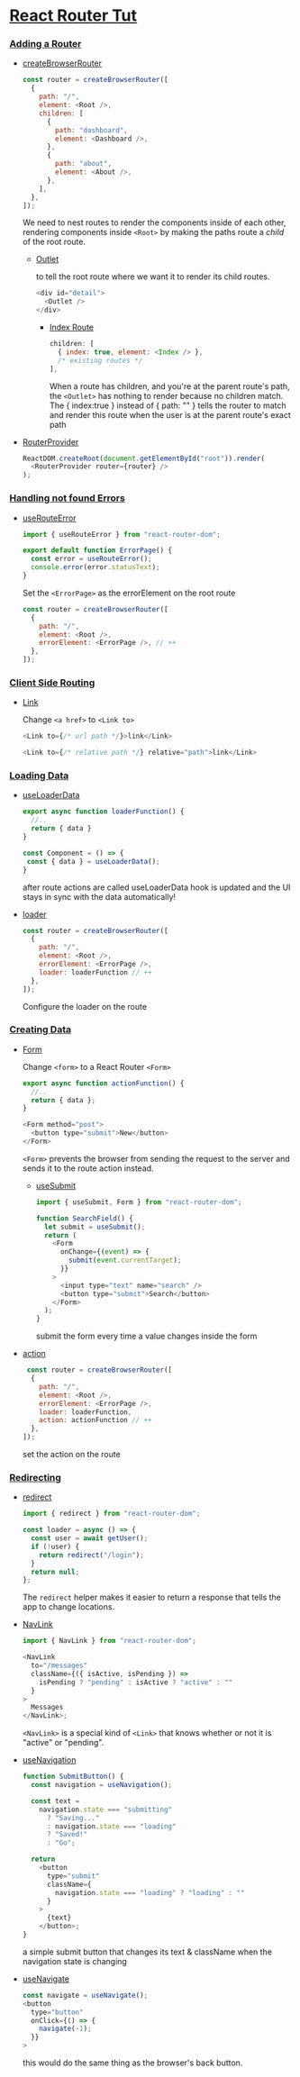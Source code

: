 # [React Router Tut](https://reactrouter.com/en/main/start/tutorial)

### [Adding a Router](https://reactrouter.com/en/main/start/tutorial#adding-a-router)
- [createBrowserRouter](https://reactrouter.com/en/main/routers/create-browser-router)
  
  ```js
  const router = createBrowserRouter([
    {
      path: "/",
      element: <Root />,
      children: [
        {
          path: "dashboard",
          element: <Dashboard />,
        },
        {
          path: "about",
          element: <About />,
        },
      ],
    },
  ]);
  ```
  We need to nest routes to render the components inside of each other, rendering components inside `<Root>` by making the paths route a _child_ of the root route.
  - [Outlet](https://reactrouter.com/en/main/components/outlet)

    to tell the root route where we want it to render its child routes.

    ```js
    <div id="detail">
      <Outlet />
    </div>
    ```
    - [Index Route](https://reactrouter.com/en/main/start/tutorial#index-routes)
      ```js
      children: [
        { index: true, element: <Index /> },
        /* existing routes */
      ],
      ```

      When a route has children, and you're at the parent route's path, the `<Outlet>` has nothing to render because no children match.
      The { index:true } instead of { path: "" } tells the router to match and render this route when the user is at the parent route's exact path
  
- [RouterProvider](https://reactrouter.com/en/main/routers/router-provider)
  ```js
  ReactDOM.createRoot(document.getElementById("root")).render(
    <RouterProvider router={router} />
  );
  ```
### [Handling not found Errors](https://reactrouter.com/en/main/start/tutorial#handling-not-found-errors)
- [useRouteError](https://reactrouter.com/en/main/hooks/use-route-error)
  
  ```js
  import { useRouteError } from "react-router-dom";

  export default function ErrorPage() {
    const error = useRouteError();
    console.error(error.statusText);
  }
  ```
  Set the `<ErrorPage>` as the errorElement on the root route
  ```js
  const router = createBrowserRouter([
    {
      path: "/",
      element: <Root />,
      errorElement: <ErrorPage />, // ++
    },
  ]);
  ```
### [Client Side Routing](https://reactrouter.com/en/main/start/tutorial#client-side-routing)

- [Link](https://reactrouter.com/en/main/components/link)

  Change `<a href>` to `<Link to>`
    
    ```js
    <Link to={/* url path */}>link</Link>

    <Link to={/* relative path */} relative="path">link</Link>
    ```
### [Loading Data](https://reactrouter.com/en/main/start/tutorial#loading-data)
- [useLoaderData](https://reactrouter.com/en/main/hooks/use-loader-data)
  
  ```js
  export async function loaderFunction() {
    //..
    return { data }
  }
  
  const Component = () => {
   const { data } = useLoaderData();
  }
  ```

  after route actions are called useLoaderData hook is updated and the UI stays in sync with the data automatically!

- [loader](https://reactrouter.com/en/main/route/loader)

  ```js
  const router = createBrowserRouter([
    {
      path: "/",
      element: <Root />,
      errorElement: <ErrorPage />,
      loader: loaderFunction // ++
    },
  ]);
  ```

  Configure the loader on the route

### [Creating Data](https://reactrouter.com/en/main/start/tutorial#creating-contacts)

- [Form](https://reactrouter.com/en/main/components/form)

  Change `<form>` to a React Router `<Form>`

  ```js
  export async function actionFunction() {
    //..
    return { data };
  }
  
  <Form method="post">
    <button type="submit">New</button>
  </Form>
  ```

  `<Form>` prevents the browser from sending the request to the server and sends it to the route action instead.

  - [useSubmit](https://reactrouter.com/en/main/hooks/use-submit)

    ```js
    import { useSubmit, Form } from "react-router-dom";

    function SearchField() {
      let submit = useSubmit();
      return (
        <Form
          onChange={(event) => {
            submit(event.currentTarget);
          }}
        >
          <input type="text" name="search" />
          <button type="submit">Search</button>
        </Form>
      );
    }
    ```

    submit the form every time a value changes inside the form
  
- [action](https://reactrouter.com/en/main/route/action)

  ```js
   const router = createBrowserRouter([
    {
      path: "/",
      element: <Root />,
      errorElement: <ErrorPage />,
      loader: loaderFunction,
      action: actionFunction // ++
    },
  ]);
  ```

  set the action on the route

### [Redirecting](https://reactrouter.com/en/main/start/tutorial#redirecting-new-records-to-the-edit-page)
- [redirect](https://reactrouter.com/en/main/fetch/redirect)
  ```js
  import { redirect } from "react-router-dom";

  const loader = async () => {
    const user = await getUser();
    if (!user) {
      return redirect("/login");
    }
    return null;
  };
  ```

  The `redirect` helper makes it easier to return a response that tells the app to change locations.
- [NavLink](https://reactrouter.com/en/main/components/nav-link)
  
  ```js
  import { NavLink } from "react-router-dom";

  <NavLink
    to="/messages"
    className={({ isActive, isPending }) =>
      isPending ? "pending" : isActive ? "active" : ""
    }
  >
    Messages
  </NavLink>;
  ```
  `<NavLink>` is a special kind of `<Link>` that knows whether or not it is "active" or "pending".
- [useNavigation](https://reactrouter.com/en/main/hooks/use-navigation)
  
  ```js
  function SubmitButton() {
    const navigation = useNavigation();
  
    const text =
      navigation.state === "submitting"
        ? "Saving..."
        : navigation.state === "loading"
        ? "Saved!"
        : "Go";
  
    return
      <button
        type="submit"
        className={
          navigation.state === "loading" ? "loading" : ""
        }
      >
        {text}
      </button>;
  }
  ```

  a simple submit button that changes its text & className when the navigation state is changing
  
- [useNavigate](https://reactrouter.com/en/main/hooks/use-navigate)
  
  ```js
  const navigate = useNavigate();
  <button
    type="button"
    onClick={() => {
      navigate(-1);
    }}
  >
  ```
  
  this would do the same thing as the browser's back button.
  
